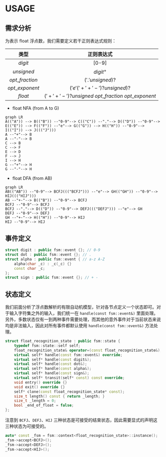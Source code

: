 # USAGE

## 需求分析

为表示 float 浮点数，我们需要定义若干正则表达式规则：

|类型|正则表达式|
|:-:|:-:|
|$digit$|[0-9]|
|$unsigned$|$digit^+$|
|$opt\_fraction$|$('.'unsigned)?$|
|$opt\_exponent$|$('e'('+'+'-')?unsigned)?$|
|$float$|$('+'+'-')?unsigned\ opt\_fraction\ opt\_exponent$|


- float NFA (from A to G)
~~~mermaid
graph LR
A(("A")) --> B(("B")) --"0-9"--> C(("C")) --"."--> D(("D")) --"0-9"--> E(("E")) --> F(("F")) --"e"--> G(("G")) --> H(("H")) --"0-9"--> I(("I")) --> J((("J")))
A --"+"--> B
A --"-"--> B
C --> B
C --> F
E --> D
F --> J
I --> H
G --"+"--> H
G --"-"--> H
~~~

- float DFA (from AB)
~~~mermaid
graph LR
AB(("AB")) --"0-9"--> BCFJ((("BCFJ"))) --"e"--> GH(("GH")) --"0-9"--> HIJ((("HIJ")))
AB --"+-"--> B(("B")) --"0-9"--> BCFJ
BCFJ --"0-9"--> BCFJ
BCFJ --"."--> D(("D")) --"0-9"--> DEFJ((("DEFJ"))) --"e"--> GH
DEFJ --"0-9"--> DEFJ
GH --"+-"--> H(("H")) --"0-9"--> HIJ
HIJ --"0-9"--> HIJ
~~~

## 事件定义

~~~cpp
struct digit : public fsm::event {}; // 0-9
struct dot : public fsm::event {}; // .
struct alpha : public fsm::event { // a-z A-Z
    alpha(char _c) : _c(_c) {}
    const char _c;
};
struct sign : public fsm::event {}; // + -
~~~

## 状态定义

我们前面分析了浮点数解析的有限自动机模型，针对各节点定义一个状态即可。对于输入字符集之外的输入，我们统一在 `handle(const fsm::event&)` 里面处理。另外，多数状态仅有一到两种事件需要处理，而其他的意外事件对于当前状态来说均是非法输入，因此对所有事件都默认使用 `handle(const fsm::event&)` 方法处理。

~~~cpp
struct float_recognition_state : public fsm::state {
    typedef fsm::state::self self;
    float_recognition_state& operator=(const float_recognition_state&);
    virtual self* handle(const fsm::event&) override;
    virtual self* handle(const digit&);
    virtual self* handle(const dot&);
    virtual self* handle(const alpha&);
    virtual self* handle(const sign&);
    virtual self* transit(self* const) const override;
    void entry() override {}
    void exit() override {}
    self* clone(const float_recognition_state* const);
    size_t length() const { return _length; }
    size_t _length = 0;
    bool _end_of_float = false;
};
~~~

注意到 `BCFJ`、`DEFJ`、`HIJ` 三种状态是可接受的结束状态，因此需要显式的声明这三种状态为可接受的。

~~~cpp
auto* const _fsm = fsm::context<float_recognition_state>::instance();
_fsm->accept<BCFJ>();
_fsm->accept<DEFJ>();
_fsm->accept<HIJ>();
~~~